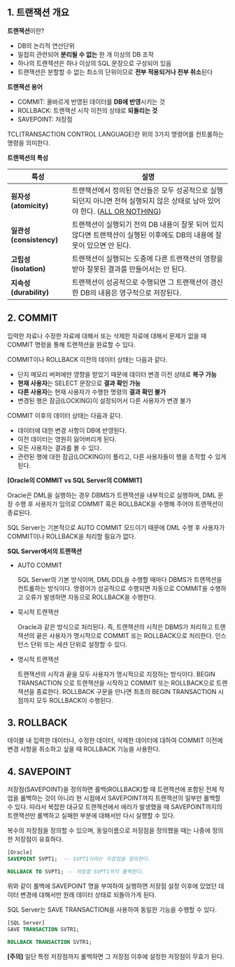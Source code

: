 ## 1. 트랜잭션 개요

**트랜잭션**이란?

- DB의 논리적 연산단위
- 밀접히 관련되어 **분리될 수 없는** 한 개 이상의 DB 조작
- 하나의 트랜잭션은 하나 이상의 SQL 문장으로 구성되어 있음
- 트랜잭션은 분할할 수 없는 최소의 단위이므로 **전부 적용되거나 전부 취소**된다



**트랜잭션 용어**

- COMMIT: 올바르게 반영된 데이터를 **DB에 반영**시키는 것
- ROLLBACK: 트랜잭션 시작 이전의 상태로 **되돌리는 것**
- SAVEPOINT: 저장점



TCL(TRANSACTION CONTROL LANGUAGE)란 위의 3가지 명령어를 컨트롤하는 명령을 의미한다.



**트랜잭션의 특성**

| 특성                     | 설명                                                         |
| ------------------------ | ------------------------------------------------------------ |
| **원자성 (atomicity)**   | 트랜잭션에서 정의된 연산들은 모두 성공적으로 실행되던지 아니면 전혀 실행되지 않은 상태로 남아 있어야 한다. (<u>ALL OR NOTHING</u>) |
| **일관성 (consistency)** | 트랜잭션이 실행되기 전의 DB 내용이 잘못 되어 있지 않다면 트랜잭션이 실행된 이후에도 DB의 내용에 잘못이 있으면 안 된다. |
| **고립성 (isolation)**   | 트랜잭션이 실행되는 도중에 다른 트랜잭션의 영향을 받아 잘못된 결과를 만들어서는 안 된다. |
| **지속성 (durability)**  | 트랜잭션이 성공적으로 수행되면 그 트랜잭션이 갱신한 DB의 내용은 영구적으로 저장된다. |







## 2. COMMIT

입력한 자료나 수정한 자료에 대해서 또는 삭제한 자료에 대해서 문제가 없을 때 COMMIT 명령을 통해 트랜잭션을 완료할 수 있다.



COMMIT이나 ROLLBACK 이전의 데이터 상태는 다음과 같다.

- 단지 메모리 버퍼에만 영향을 받았기 때문에 데이터 변경 이전 상태로 **복구 가능**
- **현재 사용자**는 SELECT 문장으로 **결과 확인 가능**
- **다른 사용자**는 현재 사용자가 수행한 명령의 **결과 확인 불가**
- 변경된 행은 잠금(LOCKING)이 설정되어서 다른 사용자가 변경 불가



COMMIT 이후의 데이터 상태는 다음과 같다.

- 데이터에 대한 변경 사항이 DB에 반영된다.
- 이전 데이터는 영원히 잃어버리게 된다.
- 모든 사용자는 결과를 볼 수 있다.
- 관련된 행에 대한 잠금(LOCKING)이 풀리고, 다른 사용자들이 행을 조작할 수 있게 된다.



**[Oracle의 COMMIT vs SQL Server의 COMMIT]**

Oracle은 DML을 실행하는 경우 DBMS가 트랜잭션을 내부적으로 실행하며, DML 문장 수행 후 사용자가 임의로 COMMIT 혹은 ROLLBACK을 수행해 주어야 트랜잭션이 종료된다.

SQL Server는 기본적으로 AUTO COMMIT 모드이기 때문에 DML 수행 후 사용자가 COMMIT이나 ROLLBACK을 처리할 필요가 없다.



**SQL Server에서의 트랜잭션**

- AUTO COMMIT

  SQL Server의 기본 방식이며, DML&middot;DDL을 수행할 때마다 DBMS가 트랜잭션을 컨트롤하는 방식이다.  명령어가 성공적으로 수행되면 자동으로 COMMIT을 수행하고 오류가 발생하면 자동으로 ROLLBACK을 수행한다.

  

- 묵시적 트랜잭션

  Oracle과 같은 방식으로 처리된다. 즉, 트랜잭션의 시작은 DBMS가 처리하고 트랜잭션의 끝은 사용자가 명시적으로 COMMIT 또는 ROLLBACK으로 처리한다. 인스턴스 단위 또는 세션 단위로 설정할 수 있다.

  

- 명시적 트랜잭션

  트랜잭션의 시작과 끝을 모두 사용자가 명시적으로 지정하는 방식이다. BEGIN TRANSACTION 으로 트랜잭션을 시작하고 COMMIT 또는 ROLLBACK으로 트랜잭션을 종료한다. ROLLBACK 구문을 만나면 최초의 BEGIN TRANSACTION 시점까지 모두 ROLLBACK이 수행된다.

  





## 3. ROLLBACK

테이블 내 입력한 데이터나, 수정한 데이터, 삭제한 데이터에 대하여 COMMIT 이전에 변경 사항을 취소하고 싶을 때 ROLLBACK 기능을 사용한다.







## 4. SAVEPOINT

저장점(SAVEPOINT)을 정의하면 롤백(ROLLBACK)할 때 트랜잭션에 포함된 전체 작업을 롤백하는 것이 아니라 현 시점에서 SAVEPOINT까지 트랜잭션의 일부만 롤백할 수 있다. 따라서 복잡한 대규모 트랜잭션에서 에러가 발생했을 때 SAVEPOINT까지의 트랜잭션만 롤백하고 실패한 부분에 대해서만 다시 실행할 수 있다.



복수의 저장점을 정의할 수 있으며, 동일이름으로 저장점을 정의했을 때는 나중에 정의한 저장점이 유효하다.



```sql
[Oracle]
SAVEPOINT SVPT1;  -- SVPT1이라는 저장점을 정의한다.

ROLLBACK TO SVPT1; -- 저장점 SVPT1까지 롤백한다. 
```



위와 같이 롤백에 SAVEPOINT 명을 부여하여 실행하면 저장점 설정 이후에 있었던 데이터 변경에 대해서만 원래 데이터 상태로 되돌아가게 된다.



SQL Server는 SAVE TRANSACTION을 사용하여 동일한 기능을 수행할 수 있다.

```sql
[SQL Server]
SAVE TRANSACTION SVTR1;

ROLLBACK TRANSACTION SVTR1;
```



**[주의]** 일단 특정 저장점까지 롤백하면 그 저장점 이후에 설정한 저장점이 무효가 된다. 























